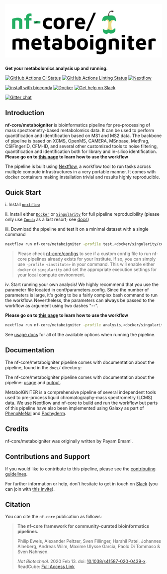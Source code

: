 # ![nf-core/metaboigniter](docs/images/nf-core-metaboigniter_logo.png)

**Get your metabolomics analysis up and running**.

[![GitHub Actions CI Status](https://github.com/nf-core/metaboigniter/workflows/nf-core%20CI/badge.svg)](https://github.com/nf-core/metaboigniter/actions)
[![GitHub Actions Linting Status](https://github.com/nf-core/metaboigniter/workflows/nf-core%20linting/badge.svg)](https://github.com/nf-core/metaboigniter/actions)
[![Nextflow](https://img.shields.io/badge/nextflow-%E2%89%A520.04.0-brightgreen.svg)](https://www.nextflow.io/)

[![install with bioconda](https://img.shields.io/badge/install%20with-bioconda-brightgreen.svg)](https://bioconda.github.io/)
[![Docker](https://img.shields.io/docker/automated/nfcore/metaboigniter.svg)](https://hub.docker.com/r/nfcore/metaboigniter)
[![Get help on Slack](http://img.shields.io/badge/slack-nf--core%20%23metaboigniter-4A154B?logo=slack)](https://nfcore.slack.com/channels/metaboigniter)

[![Gitter chat](https://badges.gitter.im/MetaboIGNITER/gitter.png)](https://gitter.im/MetaboIGNITER/community)

## Introduction

**nf-core/metaboigniter** is bioinformatics pipeline for pre-processing of mass spectrometry-based metabolomics data.
It can be used to perform quantification and identification based on MS1 and MS2 data.
The backbone of pipeline is based on XCMS, OpenMS, CAMERA, MSnbase, MetFrag, CSIFingerID, CFM-ID, and several other customized tools to noise filtering, quantification and identification both for library and in-silico identification. **Please go on to [this page](docs/metaboigniter_guide.md) to learn how to use the workflow**

The pipeline is built using [Nextflow](https://www.nextflow.io), a workflow tool to run tasks across multiple compute infrastructures in a very portable manner. It comes with docker containers making installation trivial and results highly reproducible.

## Quick Start

i. Install [`nextflow`](https://nf-co.re/usage/installation)

ii. Install either [`Docker`](https://docs.docker.com/engine/installation/) or [`Singularity`](https://www.sylabs.io/guides/3.0/user-guide/) for full pipeline reproducibility (please only use [`Conda`](https://conda.io/miniconda.html) as a last resort; see [docs](https://nf-co.re/usage/configuration#basic-configuration-profiles))

iii. Download the pipeline and test it on a minimal dataset with a single command

```bash
nextflow run nf-core/metaboigniter -profile test,<docker/singularity/conda/institute>
```

> Please check [nf-core/configs](https://github.com/nf-core/configs#documentation) to see if a custom config file to run nf-core pipelines already exists for your Institute. If so, you can simply use `-profile <institute>` in your command. This will enable either `docker` or `singularity` and set the appropriate execution settings for your local compute environment.

iv. Start running your own analysis!
We highly recommend that you use the parameter file located in conf/parameters.config. Since the number of parameters is large, it's going to be a fairly complex bash command to run the workflow. Nevertheless, the parameters can always be passed to the workflow as argument using two dashes "--".

**Please go on to [this page](docs/metaboigniter_guide.md) to learn how to use the workflow**

```bash
nextflow run nf-core/metaboigniter -profile analysis,<docker/singularity/conda/institute>
```

See [usage docs](docs/usage.md) for all of the available options when running the pipeline.

## Documentation

The nf-core/metaboigniter pipeline comes with documentation about the pipeline, found in the `docs/` directory:

The nf-core/metaboigniter pipeline comes with documentation about the pipeline: [usage](https://nf-co.re/metaboigniter/usage) and [output](https://nf-co.re/metaboigniter/output).

MetaboIGNITER is a comprehensive pipeline of several independent tools used to pre-process liquid chromatography-mass spectrometry (LCMS) data. We use Nextflow and nf-core to build and run the workflow but parts of this pipeline have also been implemented using Galaxy as part of [PhenoMeNal](https://github.com/phnmnl/) and [Pachyderm](https://github.com/pharmbio/LC-MS-Pachyderm).

## Credits

nf-core/metaboigniter was originally written by Payam Emami.



## Contributions and Support

If you would like to contribute to this pipeline, please see the [contributing guidelines](.github/CONTRIBUTING.md).

For further information or help, don't hesitate to get in touch on [Slack](https://nfcore.slack.com/channels/metaboigniter) (you can join with [this invite](https://nf-co.re/join/slack)).

## Citation

<!-- TODO nf-core: Add citation for pipeline after first release. Uncomment lines below and update Zenodo doi. -->
<!-- If you use  nf-core/metaboigniter for your analysis, please cite it using the following doi: [10.5281/zenodo.XXXXXX](https://doi.org/10.5281/zenodo.XXXXXX) -->

You can cite the `nf-core` publication as follows:

> **The nf-core framework for community-curated bioinformatics pipelines.**
>
> Philip Ewels, Alexander Peltzer, Sven Fillinger, Harshil Patel, Johannes Alneberg, Andreas Wilm, Maxime Ulysse Garcia, Paolo Di Tommaso & Sven Nahnsen.
>
> _Nat Biotechnol._ 2020 Feb 13. doi: [10.1038/s41587-020-0439-x](https://dx.doi.org/10.1038/s41587-020-0439-x).
> ReadCube: [Full Access Link](https://rdcu.be/b1GjZ)
